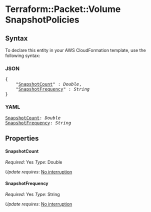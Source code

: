 # Terraform::Packet::Volume SnapshotPolicies

## Syntax

To declare this entity in your AWS CloudFormation template, use the following syntax:

### JSON

<pre>
{
    "<a href="#snapshotcount" title="SnapshotCount">SnapshotCount</a>" : <i>Double</i>,
    "<a href="#snapshotfrequency" title="SnapshotFrequency">SnapshotFrequency</a>" : <i>String</i>
}
</pre>

### YAML

<pre>
<a href="#snapshotcount" title="SnapshotCount">SnapshotCount</a>: <i>Double</i>
<a href="#snapshotfrequency" title="SnapshotFrequency">SnapshotFrequency</a>: <i>String</i>
</pre>

## Properties

#### SnapshotCount

_Required_: Yes
_Type_: Double

_Update requires_: [No interruption](https://docs.aws.amazon.com/AWSCloudFormation/latest/UserGuide/using-cfn-updating-stacks-update-behaviors.html#update-no-interrupt)

#### SnapshotFrequency

_Required_: Yes
_Type_: String

_Update requires_: [No interruption](https://docs.aws.amazon.com/AWSCloudFormation/latest/UserGuide/using-cfn-updating-stacks-update-behaviors.html#update-no-interrupt)


